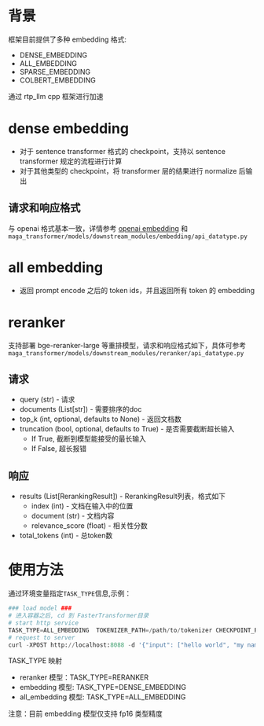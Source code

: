 # 背景

框架目前提供了多种 embedding 格式:

* DENSE_EMBEDDING
* ALL_EMBEDDING
* SPARSE_EMBEDDING
* COLBERT_EMBEDDING

通过 rtp_llm cpp 框架进行加速

# dense embedding

- 对于 sentence transformer 格式的 checkpoint，支持以 sentence transformer 规定的流程进行计算
- 对于其他类型的 checkpoint，将 transformer 层的结果进行 normalize 后输出

## 请求和响应格式

与 openai 格式基本一致，详情参考 [openai embedding](https://platform.openai.com/docs/api-reference/embeddings/create) 和`maga_transformer/models/downstream_modules/embedding/api_datatype.py` 

# all embedding

* 返回 prompt encode 之后的 token ids，并且返回所有 token 的 embedding

# reranker

支持部署 bge-reranker-large 等重排模型，请求和响应格式如下，具体可参考 `maga_transformer/models/downstream_modules/reranker/api_datatype.py`

## 请求

- query (str) - 请求
- documents (List[str]) - 需要排序的doc
- top_k (int, optional, defaults to None) - 返回文档数
- truncation (bool, optional, defaults to True) - 是否需要截断超长输入
  -  If True, 截断到模型能接受的最长输入
  -  If False, 超长报错

## 响应

- results (List[RerankingResult]) - RerankingResult列表，格式如下
  -  index (int) - 文档在输入中的位置
  -  document (str) - 文档内容
  -  relevance_score (float) - 相关性分数
- total_tokens (int) - 总token数

# 使用方法

通过环境变量指定`TASK_TYPE`信息,示例：

``` python
### load model ###
# 进入容器之后, cd 到 FasterTransformer目录
# start http service
TASK_TYPE=ALL_EMBEDDING  TOKENIZER_PATH=/path/to/tokenizer CHECKPOINT_PATH=/path/to/model MODEL_TYPE=your_model_type FT_SERVER_TEST=1 python3 -m maga_transformer.start_server
# request to server
curl -XPOST http://localhost:8088 -d '{"input": ["hello world", "my name is jack"], "model": "your_model_type"}'
```

TASK_TYPE 映射

- reranker 模型：TASK_TYPE=RERANKER
- embedding 模型: TASK_TYPE=DENSE_EMBEDDING
- all_embedding 模型: TASK_TYPE=ALL_EMBEDDING

注意：目前 embedding 模型仅支持 fp16 类型精度
